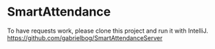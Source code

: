 # SmartAttendance

To have requests work, please clone this project and run it with IntelliJ.
https://github.com/gabrielbog/SmartAttendanceServer
